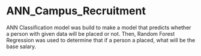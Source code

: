 # ANN_Campus_Recruitment
ANN Classification model was build to make a model that predicts whether a person with given data will be placed or not. Then, Random Forest Regression was used to determine that if a person a placed, what will be the base salary. 

